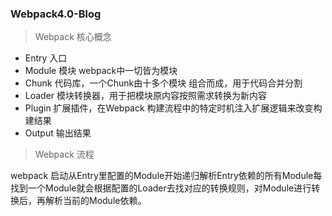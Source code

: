 ### Webpack4.0-Blog
> Webpack 核心概念
- Entry 入口
- Module 模块 webpack中一切皆为模块
- Chunk 代码库，一个Chunk由十多个模块 组合而成，用于代码合并分割
- Loader 模块转换器，用于把模块原内容按照需求转换为新内容
- Plugin 扩展插件，在Webpack 构建流程中的特定时机注入扩展逻辑来改变构建结果
- Output 输出结果
> Webpack 流程

webpack 启动从Entry里配置的Module开始递归解析Entry依赖的所有Module每找到一个Module就会根据配置的Loader去找对应的转换规则，对Module进行转换后，再解析当前的Module依赖。